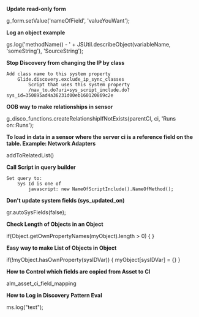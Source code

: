 __Update read-only form__

g_form.setValue('nameOfField', 'valueYouWant');

__Log an object example__

gs.log('methodName() - ' + JSUtil.describeObject(variableName, 'someString'), 'SourceString');

__Stop Discovery from changing the IP by class__

	Add class name to this system property
		Glide.discovery.exclude_ip_sync_classes
			Script that uses this system property
			/nav_to.do?uri=sys_script_include.do?sys_id=350895ad4a36231d00eb160120869c2e
			
__OOB way to make relationships in sensor__

g_disco_functions.createRelationshipIfNotExists(parentCI, ci, 'Runs on::Runs');


__To load in data in a sensor where the server ci is a reference field on the table.  Example:  Network Adapters__

addToRelatedList()

__Call Script in query builder__

	Set query to:
		Sys Id is one of 
			javascript: new NameOfScriptInclude().NameOfMethod();
			
__Don't update system fields (sys_updated_on)__

gr.autoSysFields(false);

__Check Length of Objects in an Object__

if(Object.getOwnPropertyNames(myObject).length > 0) { }

__Easy way to make List of Objects in Object__

if(!myObject.hasOwnProperty(sysIDVar)) {
	myObject[sysIDVar] = {}
}

__How to Control which fields are copied from Asset to CI__

alm_asset_ci_field_mapping

__How to Log in Discovery Pattern Eval__

ms.log("text"); 
